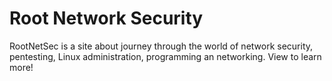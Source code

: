 # Root Network Security

RootNetSec is a site about journey through the world of network security, pentesting, Linux administration, programming an networking. View to learn more!

